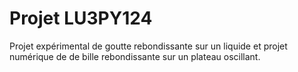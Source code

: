 # Projet LU3PY124
Projet expérimental de goutte rebondissante sur un liquide et projet numérique de de bille rebondissante sur un plateau oscillant.
